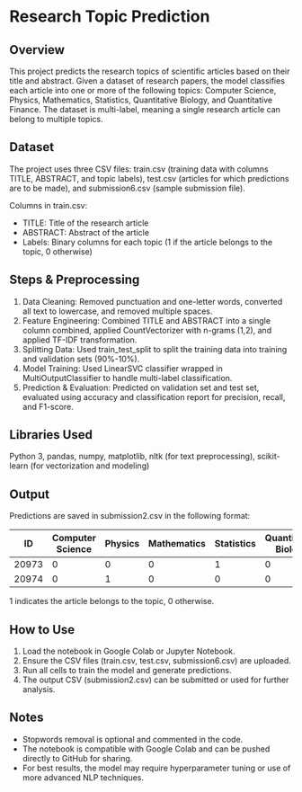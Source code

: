 # Research Topic Prediction

## Overview

This project predicts the research topics of scientific articles based on their title and abstract. Given a dataset of research papers, the model classifies each article into one or more of the following topics: Computer Science, Physics, Mathematics, Statistics, Quantitative Biology, and Quantitative Finance. The dataset is multi-label, meaning a single research article can belong to multiple topics.

## Dataset

The project uses three CSV files: train.csv (training data with columns TITLE, ABSTRACT, and topic labels), test.csv (articles for which predictions are to be made), and submission6.csv (sample submission file).

Columns in train.csv:

* TITLE: Title of the research article
* ABSTRACT: Abstract of the article
* Labels: Binary columns for each topic (1 if the article belongs to the topic, 0 otherwise)

## Steps & Preprocessing

1. Data Cleaning: Removed punctuation and one-letter words, converted all text to lowercase, and removed multiple spaces.
2. Feature Engineering: Combined TITLE and ABSTRACT into a single column combined, applied CountVectorizer with n-grams (1,2), and applied TF-IDF transformation.
3. Splitting Data: Used train\_test\_split to split the training data into training and validation sets (90%-10%).
4. Model Training: Used LinearSVC classifier wrapped in MultiOutputClassifier to handle multi-label classification.
5. Prediction & Evaluation: Predicted on validation set and test set, evaluated using accuracy and classification report for precision, recall, and F1-score.

## Libraries Used

Python 3, pandas, numpy, matplotlib, nltk (for text preprocessing), scikit-learn (for vectorization and modeling)

## Output

Predictions are saved in submission2.csv in the following format:

| ID    | Computer Science | Physics | Mathematics | Statistics | Quantitative Biology | Quantitative Finance |
| ----- | ---------------- | ------- | ----------- | ---------- | -------------------- | -------------------- |
| 20973 | 0                | 0       | 0           | 1          | 0                    | 0                    |
| 20974 | 0                | 1       | 0           | 0          | 0                    | 0                    |

1 indicates the article belongs to the topic, 0 otherwise.

## How to Use

1. Load the notebook in Google Colab or Jupyter Notebook.
2. Ensure the CSV files (train.csv, test.csv, submission6.csv) are uploaded.
3. Run all cells to train the model and generate predictions.
4. The output CSV (submission2.csv) can be submitted or used for further analysis.

## Notes

* Stopwords removal is optional and commented in the code.
* The notebook is compatible with Google Colab and can be pushed directly to GitHub for sharing.
* For best results, the model may require hyperparameter tuning or use of more advanced NLP techniques.
